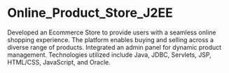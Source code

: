 # Online_Product_Store_J2EE

Developed an Ecommerce Store to provide users with a seamless online 
shopping experience. The platform enables buying and selling across a diverse range of products. 
Integrated an admin panel for dynamic product management. Technologies utilized include Java, 
JDBC, Servlets, JSP, HTML/CSS, JavaScript, and Oracle.
